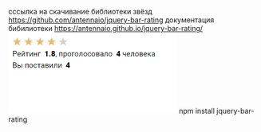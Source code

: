 сссылка на скачивание библиотеки звёзд https://github.com/antennaio/jquery-bar-rating
документация бибилиотеки https://antennaio.github.io/jquery-bar-rating/
![Image alt](https://github.com/ElenaDz/Rating/blob/master/stars.png)
npm install jquery-bar-rating
